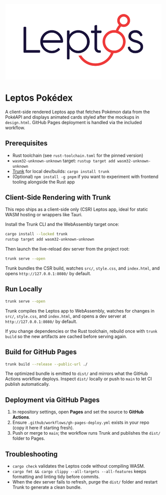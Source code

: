 <picture>
    <source srcset="https://raw.githubusercontent.com/leptos-rs/leptos/main/docs/logos/Leptos_logo_Solid_White.svg" media="(prefers-color-scheme: dark)">
    <img src="https://raw.githubusercontent.com/leptos-rs/leptos/main/docs/logos/Leptos_logo_RGB.svg" alt="Leptos Logo">
</picture>

# Leptos Pokédex

A client-side rendered Leptos app that fetches Pokémon data from the PokéAPI and displays animated cards styled after the mockups in `design.html`. GitHub Pages deployment is handled via the included workflow.

## Prerequisites

- Rust toolchain (see `rust-toolchain.toml` for the pinned version)
- `wasm32-unknown-unknown` target: `rustup target add wasm32-unknown-unknown`
- [Trunk](https://trunkrs.dev/) for local dev/builds: `cargo install trunk`
- (Optional) `npm install -g pnpm` if you want to experiment with frontend tooling alongside the Rust app

## Client-Side Rendering with Trunk

This repo ships as a client-side only (CSR) Leptos app, ideal for static WASM hosting or wrappers like Tauri.

Install the Trunk CLI and the WebAssembly target once:

```bash
cargo install --locked trunk
rustup target add wasm32-unknown-unknown
```

Then launch the live-reload dev server from the project root:

```bash
trunk serve --open
```

Trunk bundles the CSR build, watches `src/`, `style.css`, and `index.html`, and opens `http://127.0.0.1:8080/` by default.

## Run Locally

```bash
trunk serve --open
```

Trunk compiles the Leptos app to WebAssembly, watches for changes in `src/`, `style.css`, and `index.html`, and opens a dev server at `http://127.0.0.1:8080/` by default.

If you change dependencies or the Rust toolchain, rebuild once with `trunk build` so the new artifacts are cached before serving again.

## Build for GitHub Pages

```bash
trunk build --release --public-url ./
```

The optimized bundle is emitted to `dist/` and mirrors what the GitHub Actions workflow deploys. Inspect `dist/` locally or push to `main` to let CI publish automatically.

## Deployment via GitHub Pages

1. In repository settings, open **Pages** and set the source to **GitHub Actions**.
2. Ensure `.github/workflows/gh-pages-deploy.yml` exists in your repo (copy it here if starting fresh).
3. Push or merge to `main`; the workflow runs Trunk and publishes the `dist/` folder to Pages.

## Troubleshooting

- `cargo check` validates the Leptos code without compiling WASM.
- `cargo fmt && cargo clippy --all-targets --all-features` keeps formatting and linting tidy before commits.
- When the dev server fails to refresh, purge the `dist/` folder and restart Trunk to generate a clean bundle.

